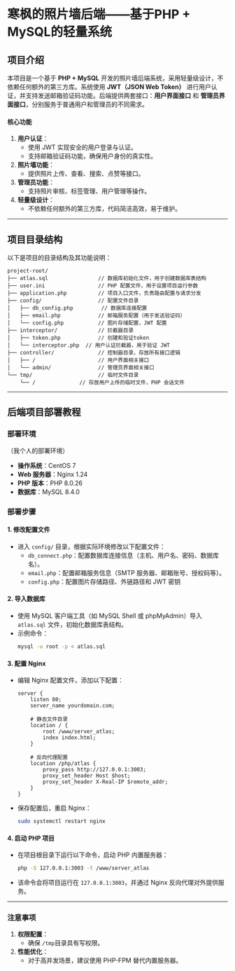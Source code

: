 # 寒枫的照片墙后端——基于**PHP + MySQL**的轻量系统

## 项目介绍

本项目是一个基于 **PHP + MySQL** 开发的照片墙后端系统，采用轻量级设计，不依赖任何额外的第三方库。系统使用 **JWT（JSON Web Token）** 进行用户认证，并支持发送邮箱验证码功能。后端提供两套接口：**用户界面接口** 和 **管理员界面接口**，分别服务于普通用户和管理员的不同需求。

#### 核心功能

1. **用户认证**：
   - 使用 JWT 实现安全的用户登录与认证。
   - 支持邮箱验证码功能，确保用户身份的真实性。
2. **照片墙功能**：
   - 提供照片上传、查看、搜索、点赞等接口。
3. **管理员功能**：
   - 支持照片审核、标签管理、用户管理等操作。
4. **轻量级设计**：
   - 不依赖任何额外的第三方库，代码简洁高效，易于维护。

---

## 项目目录结构

以下是项目的目录结构及其功能说明：

```
project-root/
├── atlas.sql                // 数据库初始化文件，用于创建数据库表结构
├── user.ini                 // PHP 配置文件，用于设置项目运行参数
├── application.php          // 项目入口文件，负责路由配置与请求分发
├── config/                  // 配置文件目录
│   ├── db_config.php         // 数据库连接配置
│   ├── email.php            // 邮箱服务配置（用于发送验证码）
│   └── config.php           // 图片存储配置，JWT 配置
├── interceptor/             // 拦截器目录
│   ├── token.php            // 创建和验证token
│   └── interceptor.php  // 用户认证拦截器，用于验证 JWT
├── controller/              // 控制器目录，存放所有接口逻辑
│   ├── /                    // 用户界面相关接口
│   └── admin/               // 管理员界面相关接口
└── tmp/                     // 临时文件目录
    └── /              // 存放用户上传的临时文件，PHP 会话文件
```

---

## 后端项目部署教程

### 部署环境

（我个人的部署环境）

- **操作系统**：CentOS 7
- **Web 服务器**：Nginx 1.24
- **PHP 版本**：PHP 8.0.26
- **数据库**：MySQL 8.4.0

### 部署步骤

#### 1. **修改配置文件**

   - 进入 `config/` 目录，根据实际环境修改以下配置文件：
     - `db_connect.php`：配置数据库连接信息（主机、用户名、密码、数据库名）。
     - `email.php`：配置邮箱服务信息（SMTP 服务器、邮箱账号、授权码等）。
     - `config.php`：配置图片存储路径、外链路径和 JWT 密钥

#### 2. **导入数据库**

   - 使用 MySQL 客户端工具（如 MySQL Shell 或 phpMyAdmin）导入 `atlas.sql` 文件，初始化数据库表结构。
   - 示例命令：
     ```bash
     mysql -u root -p < atlas.sql
     ```

#### 3. **配置 Nginx**
   - 编辑 Nginx 配置文件，添加以下配置：
     ```nginx
     server {
         listen 80;
         server_name yourdomain.com;
     
         # 静态文件目录
         location / {
             root /www/server_atlas;
             index index.html;
         }
     
         # 反向代理配置
         location /php/atlas {
             proxy_pass http://127.0.0.1:3003;
             proxy_set_header Host $host;
             proxy_set_header X-Real-IP $remote_addr;
         }
     }
     ```
   - 保存配置后，重启 Nginx：
     ```bash
     sudo systemctl restart nginx
     ```

#### 4. **启动 PHP 项目**
   - 在项目根目录下运行以下命令，启动 PHP 内置服务器：
     ```bash
     php -S 127.0.0.1:3003 -t /www/server_atlas
     ```
   - 该命令会将项目运行在 `127.0.0.1:3003`，并通过 Nginx 反向代理对外提供服务。

---

### 注意事项
1. **权限配置**：
   - 确保 `/tmp`目录具有写权限。
3. **性能优化**：
   - 对于高并发场景，建议使用 PHP-FPM 替代内置服务器。
